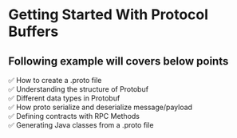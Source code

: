 # Getting Started With Protocol Buffers

## Following example will covers below points

✅ How to create a .proto file </br>
✅ Understanding the structure of Protobuf </br>
✅ Different data types in Protobuf </br>
✅ How proto serialize and deserialize message/payload </br>
✅ Defining contracts with RPC Methods </br>
✅ Generating Java classes from a .proto file </br>
